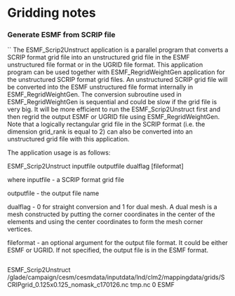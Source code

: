 # Gridding notes

### Generate ESMF from SCRIP file

``
The ESMF_Scrip2Unstruct application is a parallel program that converts a SCRIP format grid file into an unstructured grid file in the ESMF unstructured file format or in the UGRID file format. This application program can be used together with ESMF_RegridWeightGen application for the unstructured SCRIP format grid files. An unstructured SCRIP grid file will be converted into the ESMF unstructured file format internally in ESMF_RegridWeightGen. The conversion subroutine used in ESMF_RegridWeightGen is sequential and could be slow if the grid file is very big. It will be more efficient to run the ESMF_Scrip2Unstruct first and then regrid the output ESMF or UGRID file using ESMF_RegridWeightGen. Note that a logically rectangular grid file in the SCRIP format (i.e. the dimension grid_rank is equal to 2) can also be converted into an unstructured grid file with this application.

The application usage is as follows:

ESMF_Scrip2Unstruct  inputfile outputfile dualflag [fileformat]

where
  inputfile       - a SCRIP format grid file

  outputfile      - the output file name

  dualflag        - 0 for straight conversion and 1 for dual
		    mesh.  A dual mesh is a mesh constructed
                    by putting the corner coordinates in the
                    center of the elements and using the
		    center coordinates to form the mesh
		    corner vertices.

  fileformat      - an optional argument for the output file
		    format.  It could be either ESMF or UGRID.
                    If not specified, the output file is in
		    the ESMF format.
```

```
ESMF_Scrip2Unstruct /glade/campaign/cesm/cesmdata/inputdata/lnd/clm2/mappingdata/grids/SCRIPgrid_0.125x0.125_nomask_c170126.nc tmp.nc 0 ESMF
```

